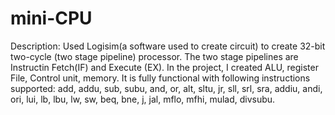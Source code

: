 # mini-CPU
Description:
Used Logisim(a software used to create circuit) to create 32-bit two-cycle (two stage pipeline) processor. The two stage pipelines are Instructin Fetch(IF) and Execute (EX). In the project, I created ALU, register File, Control unit, memory. It is fully functional with following instructions supported: add, addu, sub, subu, and, or, alt, sltu, jr, sll, srl, sra, addiu, andi, ori, lui, lb, lbu, lw, sw, beq, bne, j, jal, mflo, mfhi, mulad, divsubu. 
